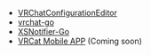 - [VRChatConfigurationEditor](https://github.com/project-vrcat/VRChatConfigurationEditor)
- [vrchat-go](https://github.com/project-vrcat/vrchat-go)
- [XSNotifier-Go](https://github.com/project-vrcat/XSNotifier-Go)
- [VRCat Mobile APP](https://github.com/project-vrcat/vrcat-mobile) (Coming soon)
